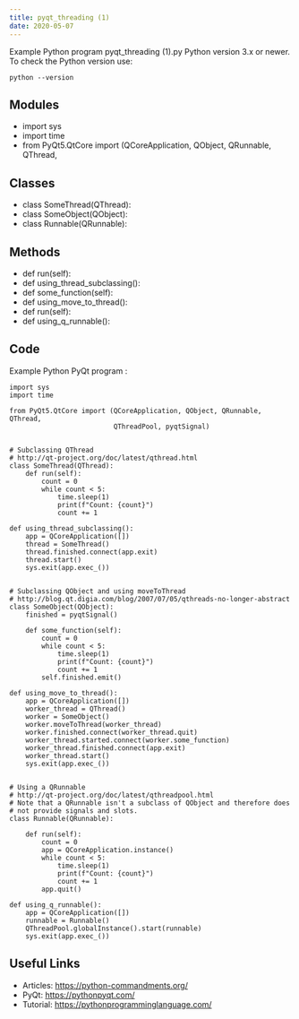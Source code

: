 ```yaml
---
title: pyqt_threading (1)
date: 2020-05-07
---
```

Example Python program pyqt_threading (1).py
Python version 3.x or newer.
To check the Python version use:

    python --version

## Modules

* import sys
* import time
* from PyQt5.QtCore import (QCoreApplication, QObject, QRunnable, QThread,

## Classes

* class SomeThread(QThread):
* class SomeObject(QObject):
* class Runnable(QRunnable):

## Methods

* def run(self):
* def using_thread_subclassing():
* def some_function(self):
* def using_move_to_thread():
* def run(self):
* def using_q_runnable():

## Code

Example Python PyQt program :

    import sys
    import time
    
    from PyQt5.QtCore import (QCoreApplication, QObject, QRunnable, QThread,
                              QThreadPool, pyqtSignal)
    
    
    # Subclassing QThread
    # http://qt-project.org/doc/latest/qthread.html
    class SomeThread(QThread):
        def run(self):
            count = 0
            while count < 5:
                time.sleep(1)
                print(f"Count: {count}")
                count += 1
    
    def using_thread_subclassing():
        app = QCoreApplication([])
        thread = SomeThread()
        thread.finished.connect(app.exit)
        thread.start()
        sys.exit(app.exec_())
    
    
    # Subclassing QObject and using moveToThread
    # http://blog.qt.digia.com/blog/2007/07/05/qthreads-no-longer-abstract
    class SomeObject(QObject):
        finished = pyqtSignal()
    
        def some_function(self):
            count = 0
            while count < 5:
                time.sleep(1)
                print(f"Count: {count}")
                count += 1
            self.finished.emit()
    
    def using_move_to_thread():
        app = QCoreApplication([])
        worker_thread = QThread()
        worker = SomeObject()
        worker.moveToThread(worker_thread)
        worker.finished.connect(worker_thread.quit)
        worker_thread.started.connect(worker.some_function)
        worker_thread.finished.connect(app.exit)
        worker_thread.start()
        sys.exit(app.exec_())
    
    
    # Using a QRunnable
    # http://qt-project.org/doc/latest/qthreadpool.html
    # Note that a QRunnable isn't a subclass of QObject and therefore does
    # not provide signals and slots.
    class Runnable(QRunnable):
    
        def run(self):
            count = 0
            app = QCoreApplication.instance()
            while count < 5:
                time.sleep(1)
                print(f"Count: {count}")
                count += 1
            app.quit()
    
    def using_q_runnable():
        app = QCoreApplication([])
        runnable = Runnable()
        QThreadPool.globalInstance().start(runnable)
        sys.exit(app.exec_())

## Useful Links

- Articles: https://python-commandments.org/
- PyQt: https://pythonpyqt.com/
- Tutorial: https://pythonprogramminglanguage.com/
